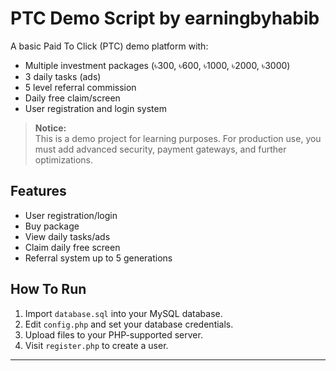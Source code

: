 # PTC Demo Script by earningbyhabib

A basic Paid To Click (PTC) demo platform with:
- Multiple investment packages (৳300, ৳600, ৳1000, ৳2000, ৳3000)
- 3 daily tasks (ads)
- 5 level referral commission
- Daily free claim/screen
- User registration and login system

> **Notice:**  
> This is a demo project for learning purposes. For production use, you must add advanced security, payment gateways, and further optimizations.

## Features
- User registration/login
- Buy package
- View daily tasks/ads
- Claim daily free screen
- Referral system up to 5 generations

## How To Run
1. Import `database.sql` into your MySQL database.
2. Edit `config.php` and set your database credentials.
3. Upload files to your PHP-supported server.
4. Visit `register.php` to create a user.

---
